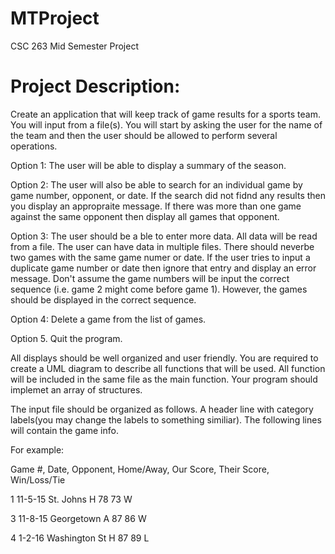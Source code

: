 # MTProject
CSC 263
Mid Semester Project

# Project Description:
Create an application that will keep track of game results for a sports team. You will input from a file(s). You will start by
asking the user for the name of the team and then the user should be allowed to perform several operations.

Option 1: The user will be able to display a summary of the season.

Option 2: The user will also be able to search for an individual game by game number, opponent, or date. If the search did not 
fidnd any results then you display an appropraite message. If there was more than one game against the same opponent then
display all games that opponent.

Option 3: The user should be a ble to enter more data. All data will be read from a file. The user can have data in multiple
files. There should neverbe two games with the same game numer or date. If the user tries to input a duplicate game number or
date then ignore that entry and display an error message. Don't assume the game numbers will be input the correct sequence 
(i.e. game 2 might come before game 1). However, the games should be displayed in the correct sequence.

Option 4: Delete a game from the list of games.

Option 5. Quit the program.

All displays should be well organized and user friendly. You are required to create a UML diagram to describe all functions
that will be used. All function will be included in the same file as the main function. Your program should implemet an array
of structures.

The input file should be organized as follows. A header line with category labels(you may change the labels to something 
similiar). The following lines will contain the game info.

For example:

Game #, Date, Opponent, Home/Away, Our Score, Their Score, Win/Loss/Tie

1 11-5-15 St. Johns H 78 73 W

3 11-8-15 Georgetown A 87 86 W

4 1-2-16 Washington St H 87 89 L
